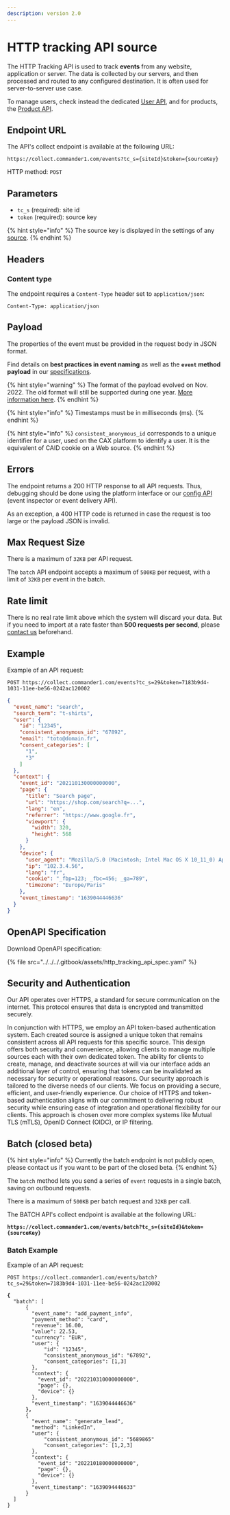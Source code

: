 ```yaml
---
description: version 2.0
---
```


# HTTP tracking API source

The HTTP Tracking API is used to track **events** from any website, application or server. The data is collected by our servers, and then processed and routed to any configured destination. It is often used for server-to-server use case.

To manage users, check instead the dedicated [User API](https://doc.commandersact.com/features/sources/sources-catalog/import-crm-users/api-users), and for products, the [Product API](import-conversions/api-conversions-and-product-catalog.md).

## Endpoint URL

The API's collect endpoint is available at the following URL:

```
https://collect.commander1.com/events?tc_s={siteId}&token={sourceKey}
```

HTTP method: `POST`

## Parameters

* `tc_s` (required): site id
* `token` (required): source key

{% hint style="info" %}
The source key is displayed in the settings of any [source](../overview.md).
{% endhint %}

## Headers

### Content type <a href="#content-type" id="content-type"></a>

The endpoint requires a `Content-Type` header set to `application/json`:

```
Content-Type: application/json
```

## Payload

The properties of the event must be provided in the request body in JSON format.

Find details on **best practices in event naming** as well as the **`event` method payload** in our [specifications](../../../developers/tracking-and-integrations/tracking/about-events/).

{% hint style="warning" %}
The format of the payload evolved on Nov. 2022. The old format will still be supported during one year. [More information here](http-tracking-api/http-tracking-api1_0.md).
{% endhint %}

{% hint style="info" %}
Timestamps must be in milliseconds (ms).
{% endhint %}

{% hint style="info" %}
`consistent_anonymous_id` corresponds to a unique identifier for a user, used on the CAX platform to identify a user. It is the equivalent of CAID cookie on a Web source.
{% endhint %}

## Errors

The endpoint returns a 200 HTTP response to all API requests. Thus, debugging should be done using the platform interface or our [config API](../../../developers/config-api.md) (event inspector or event delivery API).

As an exception, a 400 HTTP code is returned in case the request is too large or the payload JSON is invalid.

## Max Request Size <a href="#max-request-size" id="max-request-size"></a>

There is a maximum of `32KB` per API request.

The `batch` API endpoint accepts a maximum of `500KB` per request, with a limit of `32KB` per event in the batch.

## Rate limit

There is no real rate limit above which the system will discard your data. But if you need to import at a rate faster than **500 requests per second**, please [contact us](mailto:support@commandersact.com) beforehand.

## Example

Example of an API request:

```
POST https://collect.commander1.com/events?tc_s=29&token=7183b9d4-1031-11ee-be56-0242ac120002
```

```json
{
  "event_name": "search",
  "search_term": "t-shirts",
  "user": {
    "id": "12345",
    "consistent_anonymous_id": "67892",
    "email": "toto@domain.fr",
    "consent_categories": [
      "1",
      "3"
    ]
  },
  "context": {
    "event_id": "202110130000000000",
    "page": {
      "title": "Search page",
      "url": "https://shop.com/search?q=...",
      "lang": "en",
      "referrer": "https://www.google.fr",
      "viewport": {
        "width": 320,
        "height": 568
      }
    },
    "device": {
      "user_agent": "Mozilla/5.0 (Macintosh; Intel Mac OS X 10_11_0) AppleWebKit/537.36 (KHTML, like Gecko) Chrome/46.0.2490.86 Safari/537.36",
      "ip": "102.3.4.56",
      "lang": "fr",
      "cookie": "_fbp=123; _fbc=456; _ga=789",
      "timezone": "Europe/Paris"
    },
    "event_timestamp": "1639044446636"
  }
}
```

## OpenAPI Specification

Download OpenAPI specification:

{% file src="../../../.gitbook/assets/http_tracking_api_spec.yaml" %}

## Security and Authentication

Our API operates over HTTPS, a standard for secure communication on the internet. This protocol ensures that data is encrypted and transmitted securely.

In conjunction with HTTPS, we employ an API token-based authentication system. Each created source is assigned a unique token that remains consistent across all API requests for this specific source. This design offers both security and convenience, allowing clients to manage multiple sources each with their own dedicated token. The ability for clients to create, manage, and deactivate sources at will via our interface adds an additional layer of control, ensuring that tokens can be invalidated as necessary for security or operational reasons. Our security approach is tailored to the diverse needs of our clients. We focus on providing a secure, efficient, and user-friendly experience. Our choice of HTTPS and token-based authentication aligns with our commitment to delivering robust security while ensuring ease of integration and operational flexibility for our clients. This approach is chosen over more complex systems like Mutual TLS (mTLS), OpenID Connect (OIDC), or IP filtering.

## Batch (closed beta)

{% hint style="info" %}
Currently the batch endpoint is not publicly open, please contact us if you want to be part of the closed beta.
{% endhint %}

The `batch` method lets you send a series of `event` requests in a single batch, saving on outbound requests.

There is a maximum of `500KB` per batch request and `32KB` per call.

The BATCH API's collect endpoint is available at the following URL:

<pre><code><strong>https://collect.commander1.com/events/batch?tc_s={siteId}&#x26;token={sourceKey}
</strong></code></pre>

### Batch Example

Example of an API request:

```
POST https://collect.commander1.com/events/batch?tc_s=29&token=7183b9d4-1031-11ee-be56-0242ac120002
```

<pre class="language-json"><code class="lang-json"><strong>{
</strong>  "batch": [
      {
        "event_name": "add_payment_info",
        "payment_method": "card",
        "revenue": 16.00,
        "value": 22.53,
        "currency": "EUR",
        "user": {
            "id": "12345",
            "consistent_anonymous_id": "67892",
            "consent_categories": [1,3]
        },
        "context": {
          "event_id": "202210310000000000",
          "page": {},
          "device": {}
        },
        "event_timestamp": "1639044446636"
<strong>      },
</strong>      {
        "event_name": "generate_lead",
        "method": "LinkedIn",
        "user": {
            "consistent_anonymous_id": "5689865"
            "consent_categories": [1,2,3]
        },
        "context": {
          "event_id": "202210180000000000",
          "page": {},
          "device": {}
        },
        "event_timestamp": "1639094446633"
      }
  ]
}
</code></pre>
